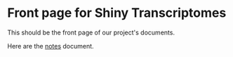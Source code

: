 # Front page for Shiny Transcriptomes

This should be the front page of our project's documents.

Here are the [notes](notes.md) document.

